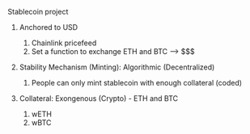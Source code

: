 Stablecoin project

1. Anchored to USD 
    1. Chainlink pricefeed
    2. Set a function to exchange ETH and BTC --> $$$

2. Stability Mechanism (Minting): Algorithmic (Decentralized)
    1. People can only mint stablecoin with enough collateral (coded)
3. Collateral: Exongenous (Crypto) - ETH and BTC
    1. wETH
    2. wBTC


